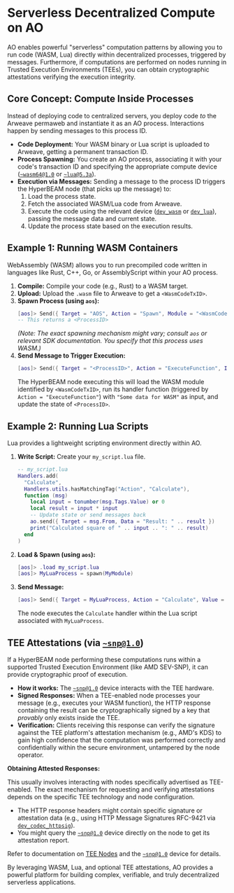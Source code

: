 # Serverless Decentralized Compute on AO

AO enables powerful "serverless" computation patterns by allowing you to run code (WASM, Lua) directly within decentralized processes, triggered by messages. Furthermore, if computations are performed on nodes running in Trusted Execution Environments (TEEs), you can obtain cryptographic attestations verifying the execution integrity.

## Core Concept: Compute Inside Processes

Instead of deploying code to centralized servers, you deploy code *to* the Arweave permaweb and instantiate it as an AO process. Interactions happen by sending messages to this process ID.

*   **Code Deployment:** Your WASM binary or Lua script is uploaded to Arweave, getting a permanent transaction ID.
*   **Process Spawning:** You create an AO process, associating it with your code's transaction ID and specifying the appropriate compute device ([`~wasm64@1.0`](../devices/wasm64-at-1-0.md) or [`~lua@5.3a`](../devices/lua-at-5-3a.md)).
*   **Execution via Messages:** Sending a message to the process ID triggers the HyperBEAM node (that picks up the message) to:
    1.  Load the process state.
    2.  Fetch the associated WASM/Lua code from Arweave.
    3.  Execute the code using the relevant device ([`dev_wasm`](../resources/source-code/dev_wasm.md) or [`dev_lua`](../resources/source-code/dev_lua.md)), passing the message data and current state.
    4.  Update the process state based on the execution results.

## Example 1: Running WASM Containers

WebAssembly (WASM) allows you to run precompiled code written in languages like Rust, C++, Go, or AssemblyScript within your AO process.

1.  **Compile:** Compile your code (e.g., Rust) to a WASM target.
2.  **Upload:** Upload the `.wasm` file to Arweave to get a `<WasmCodeTxID>`.
3.  **Spawn Process (using `aos`):**
    ```lua
    [aos]> Send({ Target = "AOS", Action = "Spawn", Module = "<WasmCodeTxID>", Scheduler = "<OptionalSchedulerProcessID>" })
    -- This returns a <ProcessID>
    ```
    *(Note: The exact spawning mechanism might vary; consult `aos` or relevant SDK documentation. You specify that this process uses WASM.)*
4.  **Send Message to Trigger Execution:**
    ```lua
    [aos]> Send({ Target = "<ProcessID>", Action = "ExecuteFunction", InputData = "Some data for WASM" })
    ```
    The HyperBEAM node executing this will load the WASM module identified by `<WasmCodeTxID>`, run its handler function (triggered by `Action = "ExecuteFunction"`) with `"Some data for WASM"` as input, and update the state of `<ProcessID>`.

## Example 2: Running Lua Scripts

Lua provides a lightweight scripting environment directly within AO.

1.  **Write Script:** Create your `my_script.lua` file.
    ```lua
    -- my_script.lua
    Handlers.add(
      "Calculate",
      Handlers.utils.hasMatchingTag("Action", "Calculate"),
      function (msg)
        local input = tonumber(msg.Tags.Value) or 0
        local result = input * input
        -- Update state or send messages back
        ao.send({ Target = msg.From, Data = "Result: " .. result })
        print("Calculated square of " .. input .. ": " .. result)
      end
    )
    ```
2.  **Load & Spawn (using `aos`):**
    ```lua
    [aos]> .load my_script.lua
    [aos]> MyLuaProcess = spawn(MyModule)
    ```
3.  **Send Message:**
    ```lua
    [aos]> Send({ Target = MyLuaProcess, Action = "Calculate", Value = "7" })
    ```
    The node executes the `Calculate` handler within the Lua script associated with `MyLuaProcess`.

## TEE Attestations (via [`~snp@1.0`](../resources/source-code/dev_snp.md))

If a HyperBEAM node performing these computations runs within a supported Trusted Execution Environment (like AMD SEV-SNP), it can provide cryptographic proof of execution.

*   **How it works:** The [`~snp@1.0`](../resources/source-code/dev_snp.md) device interacts with the TEE hardware.
*   **Signed Responses:** When a TEE-enabled node processes your message (e.g., executes your WASM function), the HTTP response containing the result can be cryptographically signed by a key that *provably* only exists inside the TEE.
*   **Verification:** Clients receiving this response can verify the signature against the TEE platform's attestation mechanism (e.g., AMD's KDS) to gain high confidence that the computation was performed correctly and confidentially within the secure environment, untampered by the node operator.

**Obtaining Attested Responses:**

This usually involves interacting with nodes specifically advertised as TEE-enabled. The exact mechanism for requesting and verifying attestations depends on the specific TEE technology and node configuration.

*   The HTTP response headers might contain specific signature or attestation data (e.g., using HTTP Message Signatures RFC-9421 via [`dev_codec_httpsig`](../resources/source-code/dev_codec_httpsig.md)).
*   You might query the [`~snp@1.0`](../resources/source-code/dev_snp.md) device directly on the node to get its attestation report.

Refer to documentation on [TEE Nodes](./run/tee-nodes.md) and the [`~snp@1.0`](../resources/source-code/dev_snp.md) device for details.

By leveraging WASM, Lua, and optional TEE attestations, AO provides a powerful platform for building complex, verifiable, and truly decentralized serverless applications.
